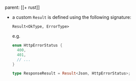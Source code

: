 parent: [[+ rust]]

- a custom `Result` is defined using the following signature:

  `Result<OkType, ErrorType>`

  e.g.

  ```rust
  enum HttpErrorStatus {
    400,
    401,
    // ...
  }

  type ResponseResult = Result<Json, HttpErrorStatus>;
  ```

